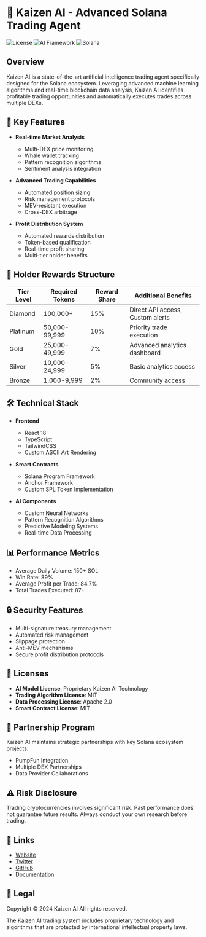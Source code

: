 # 🤖 Kaizen AI - Advanced Solana Trading Agent

![License](https://img.shields.io/badge/license-MIT-blue.svg)
![AI Framework](https://img.shields.io/badge/AI%20Framework-Proprietary-purple.svg)
![Solana](https://img.shields.io/badge/Solana-Ecosystem-green.svg)

## Overview

Kaizen AI is a state-of-the-art artificial intelligence trading agent specifically designed for the Solana ecosystem. Leveraging advanced machine learning algorithms and real-time blockchain data analysis, Kaizen AI identifies profitable trading opportunities and automatically executes trades across multiple DEXs.

## 🚀 Key Features

- **Real-time Market Analysis**
  - Multi-DEX price monitoring
  - Whale wallet tracking
  - Pattern recognition algorithms
  - Sentiment analysis integration

- **Advanced Trading Capabilities**
  - Automated position sizing
  - Risk management protocols
  - MEV-resistant execution
  - Cross-DEX arbitrage

- **Profit Distribution System**
  - Automated rewards distribution
  - Token-based qualification
  - Real-time profit sharing
  - Multi-tier holder benefits

## 💎 Holder Rewards Structure

| Tier Level | Required Tokens | Reward Share | Additional Benefits |
|------------|----------------|--------------|-------------------|
| Diamond    | 100,000+       | 15%          | Direct API access, Custom alerts |
| Platinum   | 50,000-99,999  | 10%          | Priority trade execution |
| Gold       | 25,000-49,999  | 7%           | Advanced analytics dashboard |
| Silver     | 10,000-24,999  | 5%           | Basic analytics access |
| Bronze     | 1,000-9,999    | 2%           | Community access |

## 🛠 Technical Stack

- **Frontend**
  - React 18
  - TypeScript
  - TailwindCSS
  - Custom ASCII Art Rendering

- **Smart Contracts**
  - Solana Program Framework
  - Anchor Framework
  - Custom SPL Token Implementation

- **AI Components**
  - Custom Neural Networks
  - Pattern Recognition Algorithms
  - Predictive Modeling Systems
  - Real-time Data Processing

## 📊 Performance Metrics

- Average Daily Volume: 150+ SOL
- Win Rate: 89%
- Average Profit per Trade: 84.7%
- Total Trades Executed: 87+

## 🔒 Security Features

- Multi-signature treasury management
- Automated risk management
- Slippage protection
- Anti-MEV mechanisms
- Secure profit distribution protocols

## 📜 Licenses

- **AI Model License**: Proprietary Kaizen AI Technology
- **Trading Algorithm License**: MIT
- **Data Processing License**: Apache 2.0
- **Smart Contract License**: MIT

## 🤝 Partnership Program

Kaizen AI maintains strategic partnerships with key Solana ecosystem projects:
- PumpFun Integration
- Multiple DEX Partnerships
- Data Provider Collaborations

## ⚠️ Risk Disclosure

Trading cryptocurrencies involves significant risk. Past performance does not guarantee future results. Always conduct your own research before trading.

## 🔗 Links

- [Website](https://kaizen.ai)
- [Twitter](https://x.com/ai1kaizen)
- [GitHub](https://github.com/kaizenai)
- [Documentation](https://docs.kaizen.ai)

## 📄 Legal

Copyright © 2024 Kaizen AI
All rights reserved.

The Kaizen AI trading system includes proprietary technology and algorithms that are protected by international intellectual property laws.
